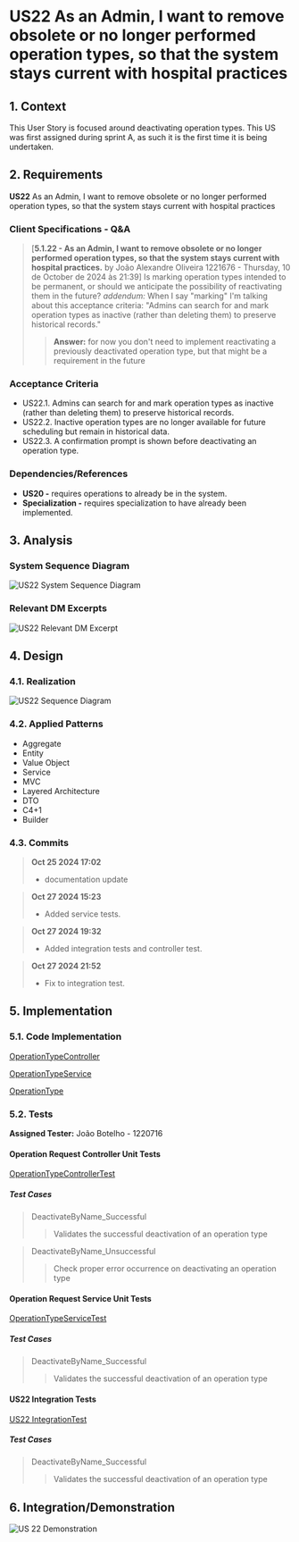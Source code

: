 # US22 As an Admin, I want to remove obsolete or no longer performed operation types, so that the system stays current with hospital practices

## 1. Context

This User Story is focused around deactivating operation types.
This US was first assigned during sprint A, as such it is the first time it is being undertaken.

## 2. Requirements

**US22** As an Admin, I want to remove obsolete or no longer performed operation types, so that the system stays current with hospital practices

### Client Specifications - Q&A

> [**5.1.22 - As an Admin, I want to remove obsolete or no longer performed operation types, so that the system stays current with hospital practices.** by João Alexandre Oliveira 1221676 - Thursday, 10 de October de 2024 às 21:39]
> Is marking operation types intended to be permanent, or should we anticipate the possibility of reactivating them in the future?
> *addendum:* When I say "marking" I'm talking about this acceptance criteria:
> "Admins can search for and mark operation types as inactive (rather than deleting them) to preserve historical records."
>> **Answer:**
>> for now you don't need to implement reactivating a previously deactivated operation type, but that might be a requirement in the future

### Acceptance Criteria

- US22.1. Admins can search for and mark operation types as inactive (rather than deleting them) to preserve historical records.
- US22.2. Inactive operation types are no longer available for future scheduling but remain in historical data.
- US22.3. A confirmation prompt is shown before deactivating an operation type.

### Dependencies/References

- **US20 -** requires operations to already be in the system.
- **Specialization -** requires specialization to have already been implemented.

## 3. Analysis

### System Sequence Diagram

![US22 System Sequence Diagram](svg/US22_SSD.svg "US22 System Sequence Diagram")

### Relevant DM Excerpts

![US22 Relevant DM Excerpt](svg/US22_Domain_Model.svg "US22 Relevant DM Excerpt")

## 4. Design

### 4.1. Realization

![US22 Sequence Diagram](svg/US22_SD.svg "US22 Sequence Diagram")

### 4.2. Applied Patterns

- Aggregate
- Entity
- Value Object
- Service
- MVC
- Layered Architecture
- DTO
- C4+1
- Builder

### 4.3. Commits

> **Oct 25 2024 17:02**
>
> - documentation update

> **Oct 27 2024 15:23**
>
> - Added service tests.

> **Oct 27 2024 19:32**
>
> - Added integration tests and controller test.

> **Oct 27 2024 21:52**
>
> - Fix to integration test.

## 5. Implementation

### 5.1. Code Implementation

[OperationTypeController](../../../src/Controllers/OperationTypeController.cs)

[OperationTypeService](../../../src/Domain/OperationTypes/OperationTypeService.cs)

[OperationType](../../../src/Domain/OperationTypes/OperationType.cs)

### 5.2. Tests

**Assigned Tester:** João Botelho - 1220716

#### Operation Request Controller Unit Tests

[OperationTypeControllerTest](../../../test/ControllerTest/OperationTypeControllerTest.cs)

##### Test Cases

> DeactivateByName_Successful
>> Validates the successful deactivation of an operation type

> DeactivateByName_Unsuccessful
>> Check proper error occurrence on deactivating an operation type

#### Operation Request Service Unit Tests

[OperationTypeServiceTest](../../../test/ServiceTest/OperationTypeServiceTest.cs)

##### Test Cases

> DeactivateByName_Successful
>> Validates the successful deactivation of an operation type

#### US22 Integration Tests

[US22 IntegrationTest](../../../test/IntegrationTest/US22IntegrationTest.cs)

##### Test Cases

> DeactivateByName_Successful
>> Validates the successful deactivation of an operation type

## 6. Integration/Demonstration

![US 22 Demonstration](png/US22.png)
